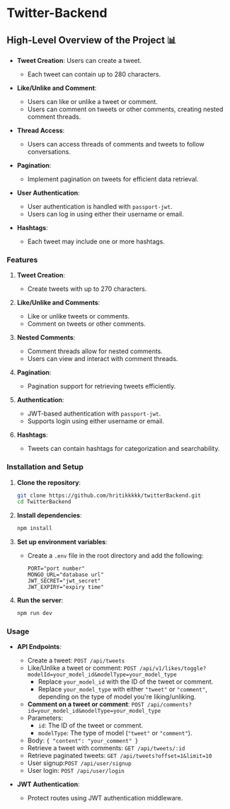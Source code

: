 
# Twitter-Backend

## High-Level Overview of the Project 📊

- **Tweet Creation**: Users can create a tweet.
  - Each tweet can contain up to 280 characters.
  
- **Like/Unlike and Comment**: 
  - Users can like or unlike a tweet or comment.
  - Users can comment on tweets or other comments, creating nested comment threads.

- **Thread Access**: 
  - Users can access threads of comments and tweets to follow conversations.

- **Pagination**: 
  - Implement pagination on tweets for efficient data retrieval.

- **User Authentication**:
  - User authentication is handled with `passport-jwt`.
  - Users can log in using either their username or email.

- **Hashtags**: 
  - Each tweet may include one or more hashtags.

### Features

1. **Tweet Creation**: 
   - Create tweets with up to 270 characters.
  
2. **Like/Unlike and Comments**:
   - Like or unlike tweets or comments.
   - Comment on tweets or other comments.

3. **Nested Comments**:
   - Comment threads allow for nested comments.
   - Users can view and interact with comment threads.

4. **Pagination**:
   - Pagination support for retrieving tweets efficiently.

5. **Authentication**:
   - JWT-based authentication with `passport-jwt`.
   - Supports login using either username or email.

6. **Hashtags**:
   - Tweets can contain hashtags for categorization and searchability.

### Installation and Setup

1. **Clone the repository**:
   ```sh
   git clone https://github.com/hritikkkkk/twitterBackend.git
   cd TwitterBackend
   ```

2. **Install dependencies**:
   ```sh
   npm install
   ```

3. **Set up environment variables**:
   - Create a `.env` file in the root directory and add the following:
     ```env
     PORT="port number"
     MONGO_URL="database url"
     JWT_SECRET="jwt_secret"
     JWT_EXPIRY="expiry time"
     ```

4. **Run the server**:
   ```sh
   npm run dev
   ```

### Usage

- **API Endpoints**:
  - Create a tweet: `POST /api/tweets`
  - Like/Unlike a tweet or comment: `POST /api/v1/likes/toggle?modelId=your_model_id&modelType=your_model_type`
    - Replace `your_model_id` with the ID of the tweet or comment.
    - Replace `your_model_type` with either `"tweet"` or `"comment"`, depending on the type of model you're liking/unliking.
  - **Comment on a tweet or comment**: `POST /api/comments?id=your_model_id&modelType=your_model_type`
  - Parameters:
    - `id`: The ID of the tweet or comment.
    - `modelType`: The type of model (`"tweet"` or `"comment"`).
  - Body: `{ "content": "your_comment" }`
  - Retrieve a tweet with comments: `GET /api/tweets/:id`
  - Retrieve paginated tweets: `GET /api/tweets?offset=1&limit=10`
  - User signup:`POST /api/user/signup`
  - User login: `POST /api/user/login`

- **JWT Authentication**:
  - Protect routes using JWT authentication middleware.







